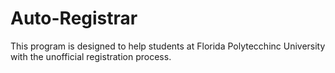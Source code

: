 # Auto-Registrar

This program is designed to help students  at Florida Polytecchinc University with the unofficial registration process.
